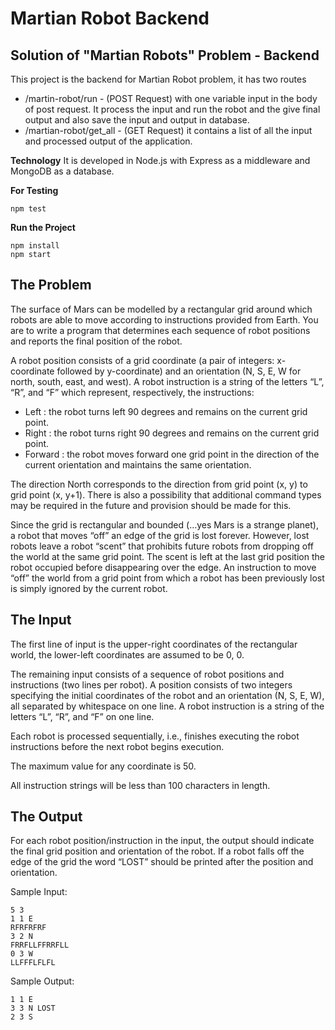 # Martian Robot Backend

Solution of "Martian Robots" Problem - Backend
----------------
This project is the backend for Martian Robot problem, it has two routes 

- /martin-robot/run - (POST Request) with one variable input in the body of post request. 
It process the input and run the robot and the give final output and also save the input and output in database.
- /martian-robot/get_all - (GET Request) it contains a list of all the input and processed output of the application.

**Technology**
It is developed in Node.js with Express as a middleware and MongoDB as a database. 

**For Testing**
```
npm test
```
**Run the Project**
```
npm install
npm start
```

The Problem
----------------
The surface of Mars can be modelled by a rectangular grid around which robots are able to
move according to instructions provided from Earth. You are to write a program that
determines each sequence of robot positions and reports the final position of the robot.

A robot position consists of a grid coordinate (a pair of integers: x-coordinate followed by
y-coordinate) and an orientation (N, S, E, W for north, south, east, and west).
A robot instruction is a string of the letters “L”, “R”, and “F” which represent, respectively, the
instructions:

- Left : the robot turns left 90 degrees and remains on the current grid point.
- Right : the robot turns right 90 degrees and remains on the current grid point.
- Forward : the robot moves forward one grid point in the direction of the current
orientation and maintains the same orientation.

The direction North corresponds to the direction from grid point (x, y) to grid point (x, y+1).
There is also a possibility that additional command types may be required in the future and
provision should be made for this.

Since the grid is rectangular and bounded (…yes Mars is a strange planet), a robot that
moves “off” an edge of the grid is lost forever. However, lost robots leave a robot “scent” that
prohibits future robots from dropping off the world at the same grid point. The scent is left at
the last grid position the robot occupied before disappearing over the edge. An instruction to
move “off” the world from a grid point from which a robot has been previously lost is simply
ignored by the current robot.


The Input
----------------
The first line of input is the upper-right coordinates of the rectangular world, the lower-left
coordinates are assumed to be 0, 0.

The remaining input consists of a sequence of robot positions and instructions (two lines per
robot). A position consists of two integers specifying the initial coordinates of the robot and
an orientation (N, S, E, W), all separated by whitespace on one line. A robot instruction is a
string of the letters “L”, “R”, and “F” on one line.

Each robot is processed sequentially, i.e., finishes executing the robot instructions before the
next robot begins execution.

The maximum value for any coordinate is 50.

All instruction strings will be less than 100 characters in length.


The Output
----------------
For each robot position/instruction in the input, the output should indicate the final grid
position and orientation of the robot. If a robot falls off the edge of the grid the word “LOST”
should be printed after the position and orientation.

Sample Input:
```
5 3
1 1 E
RFRFRFRF
3 2 N
FRRFLLFFRRFLL
0 3 W
LLFFFLFLFL
```
Sample Output:
```
1 1 E
3 3 N LOST
2 3 S
```

